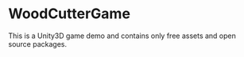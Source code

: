 # WoodCutterGame
This is a Unity3D game demo and contains only free assets and open source packages.
